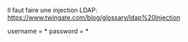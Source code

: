 Il faut faire une injection LDAP:
https://www.twingate.com/blog/glossary/ldap%20injection

username = *
password = *